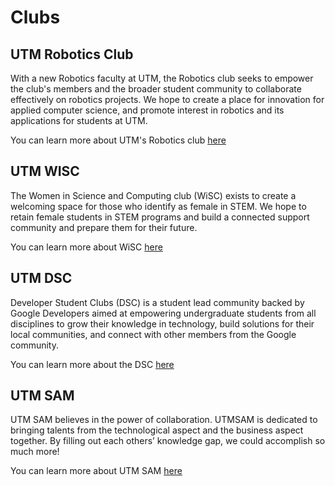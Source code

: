 # Clubs

## UTM Robotics Club

With a new Robotics faculty at UTM, the Robotics club seeks to empower the club's members and the broader student community to collaborate effectively on robotics projects. We hope to create a place for innovation for applied computer science, and promote interest in robotics and its applications for students at UTM.

You can learn more about UTM's Robotics club [here](https://utmrobotics.com/)


## UTM WISC

The Women in Science and Computing club (WiSC) exists to create a welcoming space for those who identify as female in STEM. We hope to retain female students in STEM programs and build a connected support community and prepare them for their future. 

You can learn more about WiSC [here](https://www.facebook.com/wiscutm)

## UTM DSC

Developer Student Clubs (DSC) is a student lead community backed by Google Developers aimed at empowering undergraduate students from all disciplines to grow their knowledge in technology, build solutions for their local communities, and connect with other members from the Google community.

You can learn more about the DSC [here](https://utm.developerstudentclubs.ca/)

## UTM SAM

UTM SAM believes in the power of collaboration. UTMSAM is dedicated to bringing talents from the technological aspect and the business aspect together. By filling out each others’ knowledge gap, we could accomplish so much more!

You can learn more about UTM SAM [here](http://utmsam.sa.utoronto.ca/)
